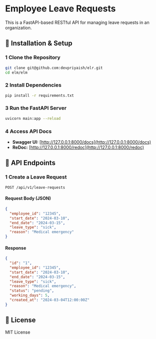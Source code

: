 # Employee Leave Requests
This is a FastAPI-based RESTful API for managing leave requests in an organization.

## **📌 Installation & Setup**
### **1 Clone the Repository**
```bash
git clone git@github.com:devpriyaish/elr.git
cd elm/elm
```

### **2 Install Dependencies**
```bash
pip install -r requirements.txt
```

### **3 Run the FastAPI Server**
```bash
uvicorn main:app --reload
```

### **4 Access API Docs**
- **Swagger UI:** [http://127.0.0.1:8000/docs](http://127.0.0.1:8000/docs)  
- **ReDoc:** [http://127.0.0.1:8000/redoc](http://127.0.0.1:8000/redoc)  

## **📌 API Endpoints**
### **1 Create a Leave Request**
```http
POST /api/v1/leave-requests
```
#### **Request Body (JSON)**
```json
{
  "employee_id": "12345",
  "start_date": "2024-03-10",
  "end_date": "2024-03-15",
  "leave_type": "sick",
  "reason": "Medical emergency"
}
```
#### **Response**
```json
{
  "id": "1",
  "employee_id": "12345",
  "start_date": "2024-03-10",
  "end_date": "2024-03-15",
  "leave_type": "sick",
  "reason": "Medical emergency",
  "status": "pending",
  "working_days": 5,
  "created_at": "2024-03-04T12:00:00Z"
}
```

## **📌 License**
MIT License  